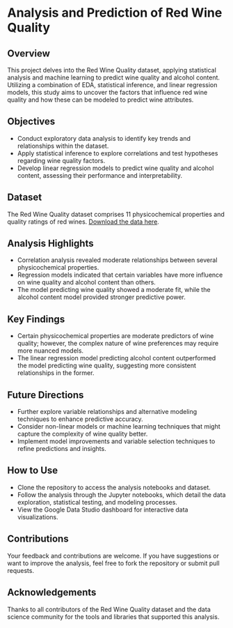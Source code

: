 # Analysis and Prediction of Red Wine Quality

## Overview
This project delves into the Red Wine Quality dataset, applying statistical analysis and machine learning to predict wine quality and alcohol content. Utilizing a combination of EDA, statistical inference, and linear regression models, this study aims to uncover the factors that influence red wine quality and how these can be modeled to predict wine attributes.

## Objectives
- Conduct exploratory data analysis to identify key trends and relationships within the dataset.
- Apply statistical inference to explore correlations and test hypotheses regarding wine quality factors.
- Develop linear regression models to predict wine quality and alcohol content, assessing their performance and interpretability.

## Dataset
The Red Wine Quality dataset comprises 11 physicochemical properties and quality ratings of red wines. [Download the data here](https://www.kaggle.com/uciml/red-wine-quality-cortez-et-al-2009).

## Analysis Highlights
- Correlation analysis revealed moderate relationships between several physicochemical properties.
- Regression models indicated that certain variables have more influence on wine quality and alcohol content than others.
- The model predicting wine quality showed a moderate fit, while the alcohol content model provided stronger predictive power.

## Key Findings
- Certain physicochemical properties are moderate predictors of wine quality; however, the complex nature of wine preferences may require more nuanced models.
- The linear regression model predicting alcohol content outperformed the model predicting wine quality, suggesting more consistent relationships in the former.

## Future Directions
- Further explore variable relationships and alternative modeling techniques to enhance predictive accuracy.
- Consider non-linear models or machine learning techniques that might capture the complexity of wine quality better.
- Implement model improvements and variable selection techniques to refine predictions and insights.

## How to Use
- Clone the repository to access the analysis notebooks and dataset.
- Follow the analysis through the Jupyter notebooks, which detail the data exploration, statistical testing, and modeling processes.
- View the Google Data Studio dashboard for interactive data visualizations.

## Contributions
Your feedback and contributions are welcome. If you have suggestions or want to improve the analysis, feel free to fork the repository or submit pull requests.

## Acknowledgements
Thanks to all contributors of the Red Wine Quality dataset and the data science community for the tools and libraries that supported this analysis.

